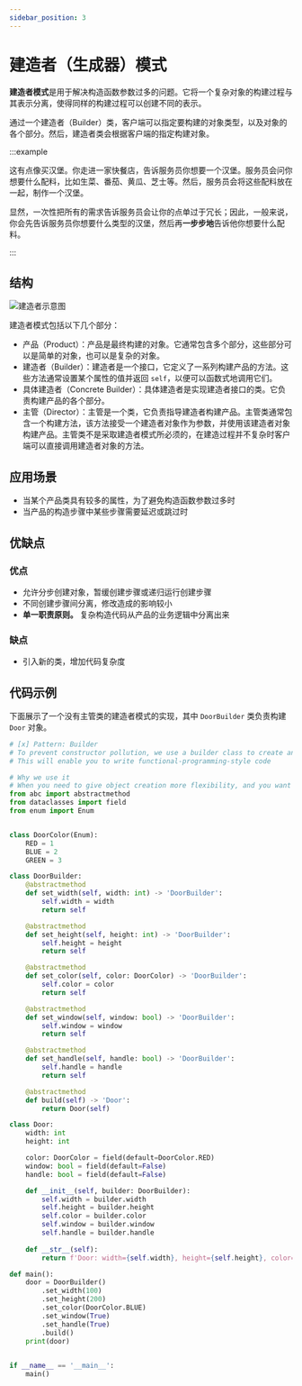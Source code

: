```yaml
---
sidebar_position: 3
---
```


# 建造者（生成器）模式
**建造者模式**是用于解决构造函数参数过多的问题。它将一个复杂对象的构建过程与其表示分离，使得同样的构建过程可以创建不同的表示。

通过一个建造者（Builder）类，客户端可以指定要构建的对象类型，以及对象的各个部分。然后，建造者类会根据客户端的指定构建对象。

:::example

这有点像买汉堡。你走进一家快餐店，告诉服务员你想要一个汉堡。服务员会问你想要什么配料，比如生菜、番茄、黄瓜、芝士等。然后，服务员会将这些配料放在一起，制作一个汉堡。

显然，一次性把所有的需求告诉服务员会让你的点单过于冗长；因此，一般来说，你会先告诉服务员你想要什么类型的汉堡，然后再**一步步地**告诉他你想要什么配料。

:::

## 结构

![建造者示意图](https://refactoringguru.cn/images/patterns/diagrams/builder/structure.png?id=fe9e23559923ea0657aa5fe75efef333)

建造者模式包括以下几个部分：
- 产品（Product）：产品是最终构建的对象。它通常包含多个部分，这些部分可以是简单的对象，也可以是复杂的对象。
- 建造者（Builder）：建造者是一个接口，它定义了一系列构建产品的方法。这些方法通常设置某个属性的值并返回 `self`，以便可以函数式地调用它们。
- 具体建造者（Concrete Builder）：具体建造者是实现建造者接口的类。它负责构建产品的各个部分。
- 主管（Director）：主管是一个类，它负责指导建造者构建产品。主管类通常包含一个构建方法，该方法接受一个建造者对象作为参数，并使用该建造者对象构建产品。主管类不是采取建造者模式所必须的，在建造过程并不复杂时客户端可以直接调用建造者对象的方法。

## 应用场景

- 当某个产品类具有较多的属性，为了避免构造函数参数过多时
- 当产品的构造步骤中某些步骤需要延迟或跳过时

## 优缺点
### 优点
- 允许分步创建对象，暂缓创建步骤或递归运行创建步骤
- 不同创建步骤间分离，修改造成的影响较小
- **单一职责原则。** 复杂构造代码从产品的业务逻辑中分离出来

### 缺点
- 引入新的类，增加代码复杂度

## 代码示例
下面展示了一个没有主管类的建造者模式的实现，其中 `DoorBuilder` 类负责构建 `Door` 对象。

```python livecodes console=full
# [x] Pattern: Builder
# To prevent constructor pollution, we use a builder class to create an object
# This will enable you to write functional-programming-style code

# Why we use it
# When you need to give object creation more flexibility, and you want to seperate the construction of a complex object from its representation
from abc import abstractmethod
from dataclasses import field
from enum import Enum


class DoorColor(Enum):
    RED = 1
    BLUE = 2
    GREEN = 3

class DoorBuilder:
    @abstractmethod
    def set_width(self, width: int) -> 'DoorBuilder':
        self.width = width
        return self

    @abstractmethod
    def set_height(self, height: int) -> 'DoorBuilder':
        self.height = height
        return self

    @abstractmethod
    def set_color(self, color: DoorColor) -> 'DoorBuilder':
        self.color = color
        return self

    @abstractmethod
    def set_window(self, window: bool) -> 'DoorBuilder':
        self.window = window
        return self

    @abstractmethod
    def set_handle(self, handle: bool) -> 'DoorBuilder':
        self.handle = handle
        return self

    @abstractmethod
    def build(self) -> 'Door':
        return Door(self)

class Door:
    width: int
    height: int

    color: DoorColor = field(default=DoorColor.RED)
    window: bool = field(default=False)
    handle: bool = field(default=False)

    def __init__(self, builder: DoorBuilder):
        self.width = builder.width
        self.height = builder.height
        self.color = builder.color
        self.window = builder.window
        self.handle = builder.handle
    
    def __str__(self):
        return f'Door: width={self.width}, height={self.height}, color={self.color}, window={self.window}, handle={self.handle}'

def main():
    door = DoorBuilder()
        .set_width(100)
        .set_height(200)
        .set_color(DoorColor.BLUE)
        .set_window(True)
        .set_handle(True)
        .build()
    print(door)
    

if __name__ == '__main__':
    main()
```